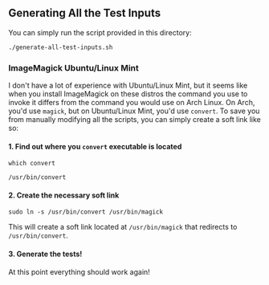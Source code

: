 ## Generating All the Test Inputs

You can simply run the script provided in this directory:

```bash
./generate-all-test-inputs.sh
```

### ImageMagick Ubuntu/Linux Mint

I don't have a lot of experience with Ubuntu/Linux Mint, but it seems like
when you install ImageMagick on these distros the command you use to invoke it
differs from the command you would use on Arch Linux. On Arch, you'd use `magick`,
but on Ubuntu/Linux Mint, you'd use `convert`. To save you from manually modifying
all the scripts, you can simply create a soft link like so:

#### 1. Find out where you `convert` executable is located

```
which convert
```
```
/usr/bin/convert
```

#### 2. Create the necessary soft link

```
sudo ln -s /usr/bin/convert /usr/bin/magick
```

This will create a soft link located at `/usr/bin/magick` that redirects to
`/usr/bin/convert`.

#### 3. Generate the tests!

At this point everything should work again!
